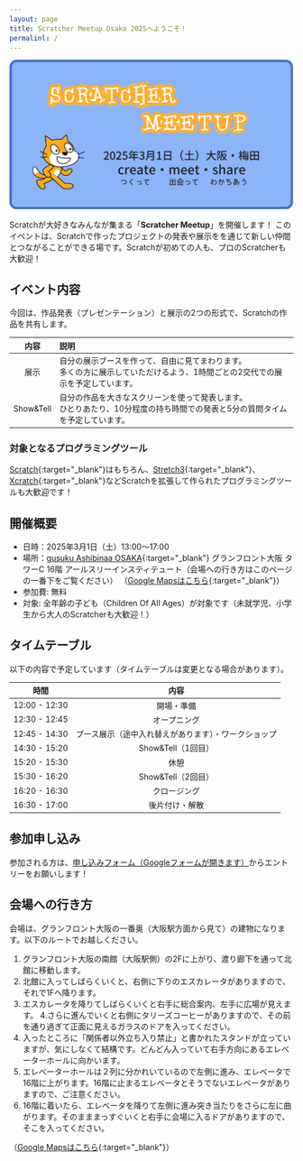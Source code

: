 ```yaml
---
layout: page
title: Scratcher Meetup Osaka 2025へようこそ！
permalinl: /
---
```


![](/assets/images/OGP/scratcher-meetup.OGP.png)

Scratchが大好きなみんなが集まる「**Scratcher Meetup**」を開催します！
このイベントは、Scratchで作ったプロジェクトの発表や展示をを通じて新しい仲間とつながることができる場です。Scratchが初めての人も、プロのScratcherも大歓迎！

## イベント内容
今回は、作品発表（プレゼンテーション）と展示の2つの形式で、Scratchの作品を共有します。

|内容|説明|
|:--:|:--|
|展示|自分の展示ブースを作って、自由に見てまわります。<br>多くの方に展示していただけるよう、1時間ごとの2交代での展示を予定しています。|
|Show&Tell|自分の作品を大きなスクリーンを使って発表します。<br>ひとりあたり、10分程度の持ち時間での発表と5分の質問タイムを予定しています。|

### 対象となるプログラミングツール
[Scratch](https://scratch.mit.edu/){:target="_blank"}はもちろん、[Stretch3](https://stretch3.github.io/){:target="_blank"}、[Xcratch](https://xcratch.github.io/index-ja.html){:target="_blank"}などScratchを拡張して作られたプログラミングツールも大歓迎です！
## 開催概要
- 日時：2025年3月1日（土）13:00〜17:00
- 場所：[gusuku Ashibinaa OSAKA](https://www.r3it.com/ashibinaa){:target="_blank"} グランフロント大阪 タワーC 16階 アールスリーインスティテュート（会場への行き方はこのページの一番下をご覧ください）  （[Google Mapsはこちら](https://maps.app.goo.gl/qqJU97Qbc9vydik99){:target="_blank"}）
- 参加費: 無料
- 対象: 全年齢の子ども（Children Of All Ages）が対象です（未就学児、小学生から大人のScratcherも大歓迎！）

## タイムテーブル
以下の内容で予定しています（タイムテーブルは変更となる場合があります）。

|時間|内容|
|:--:|:--:|
|12:00 - 12:30|開場・準備|
|12:30 - 12:45|オープニング|
|12:45 - 14:30|ブース展示（途中入れ替えがあります）・ワークショップ|
|14:30 - 15:20|Show&Tell（1回目）|
|15:20 - 15:30|休憩|
|15:30 - 16:20|Show&Tell（2回目）|
|16:20 - 16:30|クロージング|
|16:30 - 17:00|後片付け・解散|

## 参加申し込み
参加される方は、[申し込みフォーム（Googleフォームが開きます）](https://forms.gle/F72CDYkSsRBNgzNQ9)からエントリーをお願いします！

## 会場への行き方
会場は、グランフロント大阪の一番奥（大阪駅方面から見て）の建物になります。以下のルートでお越しください。

1. グランフロント大阪の南館（大阪駅側）の2Fに上がり、渡り廊下を通って北館に移動します。
2. 北館に入ってしばらくいくと、右側に下りのエスカレータがありますので、それで1Fへ降ります。
3. エスカレータを降りてしばらくいくと右手に総合案内、左手に広場が見えます。
4.さらに進んでいくと右側にタリーズコーヒーがありますので、その前を通り過ぎて正面に見えるガラスのドアを入ってください。
5. 入ったところに「関係者以外立ち入り禁止」と書かれたスタンドが立っていますが、気にしなくて結構です。どんどん入っていて右手方向にあるエレベーターホールに向かいます。
6. エレベーターホールは２列に分かれいているので左側に進み、エレベータで16階に上がります。16階に止まるエレベータとそうでないエレベータがありますので、ご注意ください。
7. 16階に着いたら、エレベータを降りて左側に進み突き当たりをさらに左に曲がります。そのまままっすぐいくと右手に会場に入るドアがありますので、そこを入ってください。

（[Google Mapsはこちら](https://maps.app.goo.gl/qqJU97Qbc9vydik99){:target="_blank"}）
